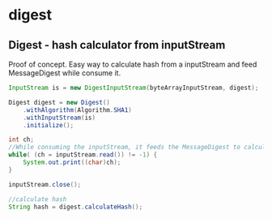 # digest
## Digest - hash calculator from inputStream

Proof of concept. Easy way to calculate hash from a inputStream and feed MessageDigest while consume it.

```java
InputStream is = new DigestInputStream(byteArrayInputStream, digest);

Digest digest = new Digest()
    .withAlgorithm(Algorithm.SHA1)
    .withInputStream(is)
    .initialize();

int ch;
//While consuming the inputStream, it feeds the MessageDigest to calculate the Hash
while( (ch = inputStream.read()) != -1) {
    System.out.print((char)ch);
}

inputStream.close();

//calculate hash
String hash = digest.calculateHash();
```